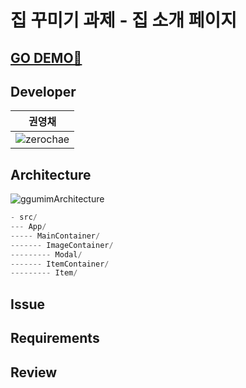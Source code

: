 # 집 꾸미기 과제 - 집 소개 페이지 

## [GO DEMO🚀]()

## Developer

|권영채|
|---|
|![zerochae](https://user-images.githubusercontent.com/84373490/149466662-281cf4cb-4a7c-4856-8aab-111904d645f3.jpg)|

## Architecture

![ggumimArchitecture](https://user-images.githubusercontent.com/84373490/151760198-0af1ee3a-a76a-4e3a-b56b-4f522e00a6e4.png)

```js
- src/
--- App/
----- MainContainer/
------- ImageContainer/
--------- Modal/
------- ItemContainer/
--------- Item/
```

## Issue

## Requirements

## Review